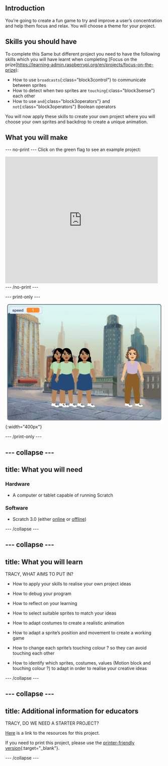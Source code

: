 ## Introduction
You’re going to create a fun game to try and improve a user’s concentration and help them focus and relax. You will choose a theme for your project.

## Skills you should have
To complete this Same but different project you need to have the following skills which you will have learnt when completing [Focus on the prize]https://learning-admin.raspberrypi.org/en/projects/focus-on-the-prize):
- How to use `broadcasts`{:class="block3control"} to communicate between sprites
- How to detect when two sprites are `touching`{:class="block3sense"} each other
- How to use `and`{:class="block3operators"} and `not`{:class="block3operators"} Boolean operators 

You will now apply these skills to create your own project where you will choose your own sprites and backdrop to create a unique animation.

## What you will make

--- no-print ---
Click on the green flag to see an example project:
<div class="scratch-preview">
  <iframe allowtransparency="true" width="485" height="402" src="https://scratch.mit.edu/projects/embed/411558897/?autostart=false" frameborder="0"></iframe>
</div>
--- /no-print ---

--- print-only ---

![Complete project](images/showcase_static.png){:width="400px"}

--- /print-only ---

--- collapse ---
---
title: What you will need
---
### Hardware

+ A computer or tablet capable of running Scratch

### Software

+ Scratch 3.0 (either [online](http://rpf.io/scratchon) or [offline](http://rpf.io/scratchoff))

--- /collapse ---

--- collapse ---
---
title: What you will learn
---
TRACY, WHAT AIMS TO PUT IN?

+ How to apply your skills to realise your own project ideas
+ How to debug your program
+ How to reflect on your learning

+ How to select suitable sprites to match your ideas
+ How to adapt costumes to create a realistic animation
+ How to adapt a sprite’s position and movement to create a working game
+ How to change each sprite’s touching colour ? so they can avoid touching each other
+ How to identify which sprites, costumes, values (Motion block and touching colour ?) to adapt in order to realise your creative ideas

--- /collapse ---

--- collapse ---
---
title: Additional information for educators
---
TRACY, DO WE NEED A STARTER PROJECT?

[Here](http://rpf.io/project-name-go) is a link to the resources for this project.

If you need to print this project, please use the [printer-friendly version](https://projects.raspberrypi.org/en/projects/project-name/print){:target="_blank"}.

--- /collapse ---
